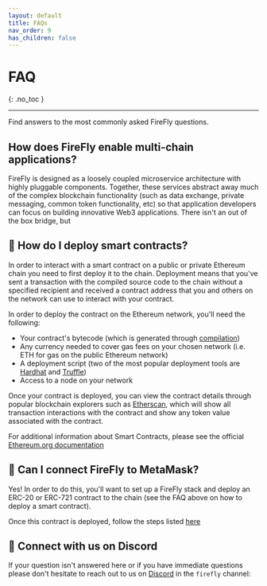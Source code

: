 ```yaml
---
layout: default
title: FAQs
nav_order: 9
has_children: false
---
```


# FAQ
{: .no_toc }

---

Find answers to the most commonly asked FireFly questions.

## How does FireFly enable multi-chain applications?
FireFly is designed as a loosely coupled microservice architecture with highly pluggable components. Together, these services abstract away much of the complex blockchain functionality (such as data exchange, private messaging, common token functionality, etc) so that application developers can focus on building innovative Web3 applications. There isn't an out of the box bridge, but 

<!-- We can reconnect for sure.  Think of FireFly as a rich orchestration layer that actually sits above your blockchain.  It helps abstract really important things like private data exchange, messaging, broadcasts, token interfaces, smart contract interfaces, events, etc...  It's a loosely coupled microservice architecture with highly pluggable components (bring your own database or PKI material).

So you can liken FireFly to something analogous to an organizational Gateway that integrates with your critical systems and existing stack.  So you could run a collection of FF instances across a consortium or company and pretty easily facilitate cross-chain functionality or basic interop.  There isn't a bridge out of the box, but it's really easy to listen to Blockchain A and then react on Blockchain B, for example. -->

## 📜 How do I deploy smart contracts?
In order to interact with a smart contract on a public or private Ethereum chain you need to first deploy it to the chain. Deployment means that you've sent a transaction with the compiled source code to the chain without a specified recipient and received a contract address that you and others on the network can use to interact with your contract.

In order to deploy the contract on the Ethereum network, you'll need the following:
- Your contract's bytecode (which is generated through [compilation](https://ethereum.org/en/developers/docs/smart-contracts/compiling/_))
- Any currency needed to cover gas fees on your chosen network (i.e. ETH for gas on the public Ethereum network)
- A deployment script (two of the most popular deployment tools are [Hardhat](https://hardhat.org/guides/deploying.html) and [Truffle](https://trufflesuite.com/docs/truffle/advanced/networks-and-app-deployment/))
- Access to a node on your network

Once your contract is deployed, you can view the contract details through popular blockchain explorers such as [Etherscan](https://etherscan.io/), which will show all transaction interactions with the contract and show any token value associated with the contract.

For additional information about Smart Contracts, please see the official [Ethereum.org documentation](https://ethereum.org/en/developers/docs/smart-contracts/)

## 🦊 Can I connect FireFly to MetaMask?
Yes! In order to do this, you'll want to set up a FireFly stack and deploy an ERC-20 or ERC-721 contract to the chain (see the FAQ above on how to deploy a smart contract). 

Once this contract is deployed, follow the steps listed [here](https://hyperledger.github.io/firefly/tutorials/tokens/erc721.html#use-metamask)

## 🚀 Connect with us on Discord
If your question isn't answered here or if you have immediate questions please don't hesitate to reach out to us on [Discord](https://discord.gg/hyperledger_) in the `firefly` channel:
